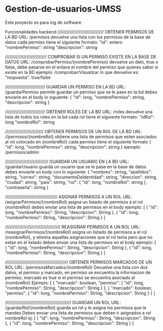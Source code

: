 # Gestion-de-usuarios-UMSS
Este proyecto es para ing de software

Funcionalidades backend
//////////////////////////////
OBTENER PERMISOS DE LA BD
URL: /permisos
devuelve una lista con los permisos de la base de datos
cada permiso tiene el siguiente formato:
"id": entero
"nombrePermiso": string
"descripcion": string

///////////////////////////
COMPROBAR SI UN PERMISO EXISTE EN LA BASE DE DATOS
URL: /comprobarPermiso/{nombrePermiso}
devuelve un dato, true o false, debe pasarse en el enlace el nombre del permiso que quieres
saber si existe en la BD
ejemplo: /comprobar/Visualizar
lo que devuelve es:
"respuesta": true/false

//////////////////////////
GUARDAR UN PERMISO EN LA BD
URL: /guardarPermiso
permite guardar un permiso que se le pase en la bd
debes enviarle en el body lo siguiente:
{
	"id": long,
	"nombrePermiso": string,
	"descripcion": string
}

//////////////////////////
OBTENER ROLES DE LA BD
URL: /roles
devuelve una lista de todos los roles en la bd
cada rol tiene el siguiente formato:
"idRol": long
"nombreRol": string

/////////////////////////
OBTENER PERMISOS DE UN ROL DE LA BD
URL: //permisos/{nombreRol}
obtiene una lista de permisos que esten asociados al rol colocado en {nombreRol}
cada permiso tiene el siguiente formato
{
	"id": long,
	"nombrePermiso": string,
	"descripcion": string
}
ejemplo: /permisos/admin

////////////////////////////
GUARDAR UN USUARIO EN LA BD
URL: /guardarUsuario
guarda un usuario que se le pase en la base de datos
debes enviarle un body con lo siguiente:
{
    "nombres": string,
    "apellidos": string,
    "correo": string,
    "documentoDeIdentidad": string,
    "direccion": string,
    "ciudad": string,
    "pais": string,
    "rol": {
        "id": long,
        "nombreRol": string
    },
    "contraseña": string
}

//////////////////////////////////
ASIGNAR PERMISOS A UN ROL
URL: /asignarPermisos/{nombreRol}
asigna un listado de permisos a el rol {nombreRol}
debes enviar una lista de permisos en el body
ejemplo:
[
    {
        "id": long,
        "nombrePermiso": String,
        "descripcion": String
    },
    {
        "id": long,
        "nombrePermiso": String,
        "descripcion": String
    }
]

////////////////////////////////////
REASIGNAR PERMISOS A UN ROL
URL: /reasignarPermisos/{nombreRol}
asigna un listado de permisos a el rol {nombreRol}, y elimina aquellas asignaciones que el rol tenia pero que no
estan en el listado
debes enviar una lista de permisos en el body
ejemplo:
[
    {
        "id": long,
        "nombrePermiso": String,
        "descripcion": String
    },
    {
        "id": long,
        "nombrePermiso": String,
        "descripcion": String
    }
]

/////////////////////////////////////////
OBTENER PERMISOS MARCADOS DE UN ROL
URL: /permisosMarcados/{nombreRol}
Devuelve una lista con dos datos, el permiso y marcado, en permiso se encuentra la informacion de permiso, marcado es true
si el permiso se encuentra asociado al {nombreRol}
Ejemplo:
[
    {
        "marcado": boolean,
        "permiso": {
            "id": long,
            "nombrePermiso": String,
            "descripcion": String
        }
    },
    {
        "marcado": boolean,
        "permiso": {
            "id": long,
            "nombrePermiso": String,
            "descripcion": String
        }
    }
] 

///////////////////////////////////////////
GUARDAR UN ROL
URL: /guardarRol/{nombreRol}
guarda un rol y le asigna los permisos que le mandes
Debes enviar una lista de permisos que deben ir asignados a rol nombreRol
ej:
[
    {
        "id": long,
        "nombrePermiso": String,
        "descripcion": String
    },
    {
        "id": long,
        "nombrePermiso": String,
        "descripcion": String
    }
]